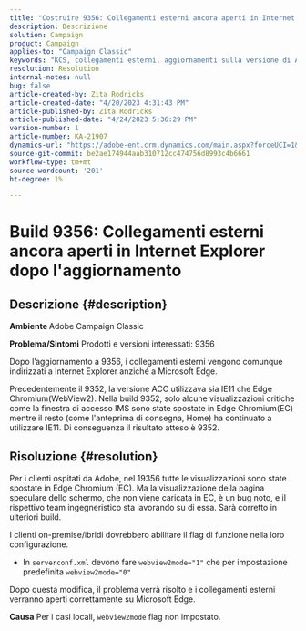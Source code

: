 ```yaml
---
title: "Costruire 9356: Collegamenti esterni ancora aperti in Internet Explorer dopo l'aggiornamento"
description: Descrizione
solution: Campaign
product: Campaign
applies-to: "Campaign Classic"
keywords: "KCS, collegamenti esterni, aggiornamenti sulla versione di Adobe, Build 9356, Aggiornamenti della build di Adobe"
resolution: Resolution
internal-notes: null
bug: false
article-created-by: Zita Rodricks
article-created-date: "4/20/2023 4:31:43 PM"
article-published-by: Zita Rodricks
article-published-date: "4/24/2023 5:36:29 PM"
version-number: 1
article-number: KA-21907
dynamics-url: "https://adobe-ent.crm.dynamics.com/main.aspx?forceUCI=1&pagetype=entityrecord&etn=knowledgearticle&id=7c33d5cf-98df-ed11-a7c7-6045bd006268"
source-git-commit: be2ae174944aab310712cc474756d8993c4b6661
workflow-type: tm+mt
source-wordcount: '201'
ht-degree: 1%

---
```


# Build 9356: Collegamenti esterni ancora aperti in Internet Explorer dopo l&#39;aggiornamento

## Descrizione {#description}

<b>Ambiente </b>
Adobe Campaign Classic

<b>Problema/Sintomi</b>
Prodotti e versioni interessati: 9356

Dopo l’aggiornamento a 9356, i collegamenti esterni vengono comunque indirizzati a Internet Explorer anziché a Microsoft Edge.

Precedentemente il 9352, la versione ACC utilizzava sia IE11 che Edge Chromium(WebView2). Nella build 9352, solo alcune visualizzazioni critiche come la finestra di accesso IMS sono state spostate in Edge Chromium(EC) mentre il resto (come l&#39;anteprima di consegna, Home) ha continuato a utilizzare IE11. Di conseguenza il risultato atteso è 9352.




## Risoluzione {#resolution}


Per i clienti ospitati da Adobe, nel 19356 tutte le visualizzazioni sono state spostate in Edge Chromium (EC). Ma la visualizzazione della pagina speculare dello schermo, che non viene caricata in EC, è un bug noto, e il rispettivo team ingegneristico sta lavorando su di essa. Sarà corretto in ulteriori build.

I clienti on-premise/ibridi dovrebbero abilitare il flag di funzione nella loro configurazione.

- In `serverconf.xml` devono fare `webview2mode="1"` che per impostazione predefinita `webview2mode="0"`


Dopo questa modifica, il problema verrà risolto e i collegamenti esterni verranno aperti correttamente su Microsoft Edge.

<b>Causa</b>
Per i casi locali, `webview2mode` flag non impostato.


